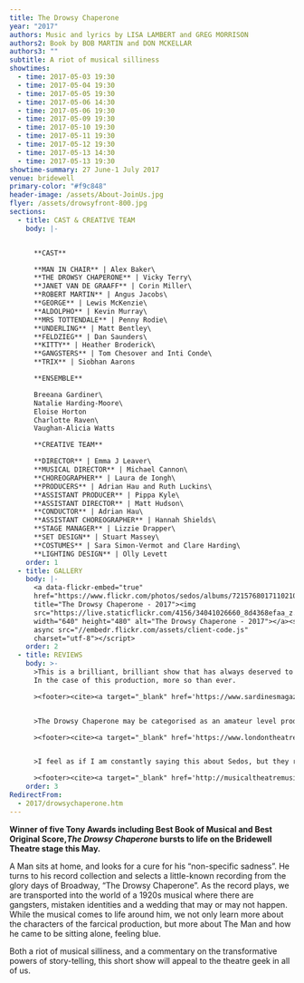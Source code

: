 ```yaml
---
title: The Drowsy Chaperone
year: "2017"
authors: Music and lyrics by LISA LAMBERT and GREG MORRISON
authors2: Book by BOB MARTIN and DON MCKELLAR
authors3: ""
subtitle: A riot of musical silliness
showtimes:
  - time: 2017-05-03 19:30
  - time: 2017-05-04 19:30
  - time: 2017-05-05 19:30
  - time: 2017-05-06 14:30
  - time: 2017-05-06 19:30
  - time: 2017-05-09 19:30
  - time: 2017-05-10 19:30
  - time: 2017-05-11 19:30
  - time: 2017-05-12 19:30
  - time: 2017-05-13 14:30
  - time: 2017-05-13 19:30
showtime-summary: 27 June-1 July 2017
venue: bridewell
primary-color: "#f9c848"
header-image: /assets/About-JoinUs.jpg
flyer: /assets/drowsyfront-800.jpg
sections:
  - title: CAST & CREATIVE TEAM
    body: |-


      **CAST**

      **MAN IN CHAIR** | Alex Baker\
      **THE DROWSY CHAPERONE** | Vicky Terry\
      **JANET VAN DE GRAAFF** | Corin Miller\
      **ROBERT MARTIN** | Angus Jacobs\
      **GEORGE** | Lewis McKenzie\
      **ALDOLPHO** | Kevin Murray\
      **MRS TOTTENDALE** | Penny Rodie\
      **UNDERLING** | Matt Bentley\
      **FELDZIEG** | Dan Saunders\
      **KITTY** | Heather Broderick\
      **GANGSTERS** | Tom Chesover and Inti Conde\
      **TRIX** | Siobhan Aarons

      **ENSEMBLE**

      Breeana Gardiner\
      Natalie Harding-Moore\
      Eloise Horton
      Charlotte Raven\
      Vaughan-Alicia Watts

      **CREATIVE TEAM**

      **DIRECTOR** | Emma J Leaver\
      **MUSICAL DIRECTOR** | Michael Cannon\
      **CHOREOGRAPHER** | Laura de Iongh\
      **PRODUCERS** | Adrian Hau and Ruth Luckins\
      **ASSISTANT PRODUCER** | Pippa Kyle\
      **ASSISTANT DIRECTOR** | Matt Hudson\
      **CONDUCTOR** | Adrian Hau\
      **ASSISTANT CHOREOGRAPHER** | Hannah Shields\
      **STAGE MANAGER** | Lizzie Drapper\
      **SET DESIGN** | Stuart Massey\
      **COSTUMES** | Sara Simon-Vermot and Clare Harding\
      **LIGHTING DESIGN** | Olly Levett
    order: 1
  - title: GALLERY
    body: |-
      <a data-flickr-embed="true"
      href="https://www.flickr.com/photos/sedos/albums/72157680171102106"
      title="The Drowsy Chaperone - 2017"><img
      src="https://live.staticflickr.com/4156/34041026660_8d4368efaa_z.jpg"
      width="640" height="480" alt="The Drowsy Chaperone - 2017"></a><script
      async src="//embedr.flickr.com/assets/client-code.js"
      charset="utf-8"></script>
    order: 2
  - title: REVIEWS
    body: >-
      >This is a brilliant, brilliant show that has always deserved to be seen.
      In the case of this production, more so than ever.

      ><footer><cite><a target="_blank" href='https://www.sardinesmagazine.co.uk/review/the-drowsy-chaperone-3/'>The Drowsy Chaperone, 2017, Sardines</a></cite></footer>


      >The Drowsy Chaperone may be categorised as an amateur level production, but it didn’t show. The quality of this production was fantastic and truly entertaining.

      ><footer><cite><a target="_blank" href='https://www.londontheatre1.com/reviews/review-the-drowsy-chaperone-bridewell-theatre/'>The Drowsy Chaperone, 2017, London Theatre 1</a></cite></footer>


      >I feel as if I am constantly saying this about Sedos, but they really have got amateur theatre right and the Drowsy Chaperone is yet another example of this.

      ><footer><cite><a target="_blank" href='http://musicaltheatremusings.co.uk/drowsy-chaperone-sedos'>The Drowsy Chaperone, 2017, Musical Theatre Musings</a></cite></footer>
    order: 3
RedirectFrom:
  - 2017/drowsychaperone.htm
---
```

**Winner of five Tony Awards including Best Book of Musical and Best Original Score,*The Drowsy Chaperone* bursts to life on the Bridewell Theatre stage this May.**

A Man sits at home, and looks for a cure for his “non-specific sadness”. He turns to his record collection and selects a little-known recording from the glory days of Broadway, “The Drowsy Chaperone”. As the record plays, we are transported into the world of a 1920s musical where there are gangsters, mistaken identities and a wedding that may or may not happen. While the musical comes to life around him, we not only learn more about the characters of the farcical production, but more about The Man and how he came to be sitting alone, feeling blue.

Both a riot of musical silliness, and a commentary on the transformative powers of story-telling, this short show will appeal to the theatre geek in all of us.

